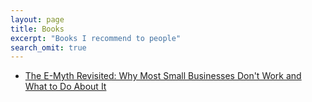 ```yaml
---
layout: page
title: Books
excerpt: "Books I recommend to people"
search_omit: true
---
```


  - [The E-Myth Revisited: Why Most Small Businesses Don't Work and What to Do About It](https://www.amazon.com/Myth-Revisited-Small-Businesses-About/dp/0887307280/ref=sr_1_2?gclid=Cj0KCQiAmKiQBhClARIsAKtSj-mdelNT54-JuKCyGFgjQW6Di4TDA_M1TGr2ws_PpUtI_S0qo5esmicaAi5HEALw_wcB&hvadid=174222165772&hvdev=c&hvlocphy=9010269&hvnetw=g&hvqmt=e&hvrand=6949113842492083322&hvtargid=kwd-4964018726&hydadcr=22536_9636733&keywords=e-+myth+revisited&qid=1644854467&s=books&sr=1-2)
